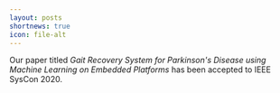 ```yaml
---
layout: posts
shortnews: true
icon: file-alt
---
```

Our paper titled *Gait Recovery System for Parkinson's Disease using Machine Learning on Embedded Platforms* has been accepted to IEEE SysCon 2020.
